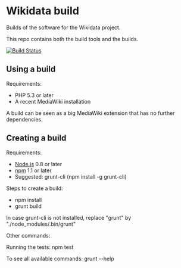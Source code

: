 # Wikidata build

Builds of the software for the Wikidata project.

This repo contains both the build tools and the builds.

[![Build Status](https://travis-ci.org/JeroenDeDauw/Wikidata.png?branch=master)](https://travis-ci.org/JeroenDeDauw/Wikidata)

## Using a build

Requirements:

* PHP 5.3 or later
* A recent MediaWiki installation

A build can be seen as a big MediaWiki extension that has no further dependencies.

## Creating a build

Requirements:

* [Node.js](http://nodejs.org/) 0.8 or later
* [npm](https://npmjs.org/) 1.1 or later
* Suggested: grunt-cli (npm install -g grunt-cli)

Steps to create a build:

* npm install
* grunt build

In case grunt-cli is not installed, replace "grunt" by "./node_modules/.bin/grunt"

Other commands:

Running the tests: npm test

To see all available commands: grunt --help
